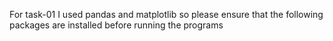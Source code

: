 For task-01 I used pandas and matplotlib so please ensure that the following packages are installed before running the programs
